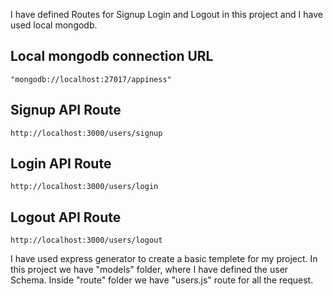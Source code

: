 I have defined Routes for Signup Login and Logout in this project and I have used local mongodb.

## Local mongodb connection URL 
    "mongodb://localhost:27017/appiness"

## Signup API Route
    http://localhost:3000/users/signup

## Login API Route
    http://localhost:3000/users/login

## Logout API Route
    http://localhost:3000/users/logout

I have used express generator to create a basic templete for my project. In this project we have "models" folder, where I have defined the user Schema. Inside "route" folder we have "users.js" route for all the request.
